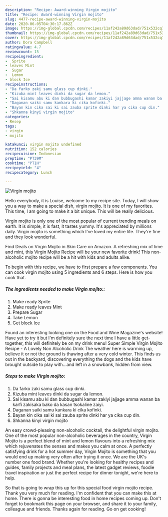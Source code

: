 ```yaml
---
description: "Recipe: Award-winning Virgin mojito"
title: "Recipe: Award-winning Virgin mojito"
slug: 4477-recipe-award-winning-virgin-mojito
date: 2020-06-05T04:30:17.862Z
image: https://img-global.cpcdn.com/recipes/11af242a89d63dad/751x532cq70/virgin-mojito-recipe-main-photo.jpg
thumbnail: https://img-global.cpcdn.com/recipes/11af242a89d63dad/751x532cq70/virgin-mojito-recipe-main-photo.jpg
cover: https://img-global.cpcdn.com/recipes/11af242a89d63dad/751x532cq70/virgin-mojito-recipe-main-photo.jpg
author: Dora Campbell
ratingvalue: 4.7
reviewcount: 15
recipeingredient:
-  Sprite
- leaves Mint
-  Sugar
-  Lemon
- block Ice
recipeinstructions:
- "Da farko zaki samu glass cup dinki."
- "Kizuba mint leaves dinki da sugar da lemon."
- "Sai kisamu abu ki dan bubbugashi kamar zakiyi jajjage amma wanan ba karfi zakisaka bako da kasan tsokaline zaiyi."
- "Daganan saiki samu kankara ki cika kofinki."
- "Bayan kin cika sai ki sai zauba sprite dinki har ya cika cup din."
- "Shkanna kinyi virgin mojito"
categories:
- Resep
tags:
- virgin
- mojito

katakunci: virgin mojito undefined
nutrition: 152 calories
recipecuisine: Indonesian
preptime: "PT39M"
cooktime: "PT1H"
recipeyield: "4"
recipecategory: Lunch

---
```



![Virgin mojito](https://img-global.cpcdn.com/recipes/11af242a89d63dad/751x532cq70/virgin-mojito-recipe-main-photo.jpg)

Hello everybody, it is Louise, welcome to my recipe site. Today, I will show you a way to make a special dish, virgin mojito. It is one of my favorites. This time, I am going to make it a bit unique. This will be really delicious.

Virgin mojito is only one of the most popular of current trending meals on earth. It is simple, it is fast, it tastes yummy. It's appreciated by millions daily. Virgin mojito is something which I've loved my entire life. They're fine and they look wonderful.

Find Deals on Virgin Mojito in Skin Care on Amazon. A refreshing mix of lime and mint, this Virgin Mojito Recipe will be your new favorite drink! This non-alcoholic mojito recipe will be a hit with kids and adults alike.


To begin with this recipe, we have to first prepare a few components. You can cook virgin mojito using 5 ingredients and 6 steps. Here is how you cook that.

##### The ingredients needed to make Virgin mojito::

1. Make ready  Sprite
1. Make ready leaves Mint
1. Prepare  Sugar
1. Take  Lemon
1. Get block Ice


Found an interesting looking one on the Food and Wine Magazine&#39;s website! Have yet to try it but I&#39;m definitely sure the next time I have a little get-together, this will definitely be on my drink menu! Super Simple Virgin Mojito Recipe - A Lovely Non Alcoholic Drink The weather here is warming up, believe it or not the ground is thawing after a very cold winter. This finds us out in the backyard, discovering everything the dogs and the kids have brought outside to play with…and left in a snowbank, hidden from view. 

##### Steps to make Virgin mojito:

1. Da farko zaki samu glass cup dinki.
1. Kizuba mint leaves dinki da sugar da lemon.
1. Sai kisamu abu ki dan bubbugashi kamar zakiyi jajjage amma wanan ba karfi zakisaka bako da kasan tsokaline zaiyi.
1. Daganan saiki samu kankara ki cika kofinki.
1. Bayan kin cika sai ki sai zauba sprite dinki har ya cika cup din.
1. Shkanna kinyi virgin mojito


An easy crowd-pleasing non-alcoholic cocktail, the delightful virgin mojito. One of the most popular non-alcoholic beverages in the country, Virgin Mojito is a perfect blend of mint and lemon flavours into a refreshing mix which rejuvenates the senses and makes you calm at once. A perfectly satisfying drink for a hot summer day, Virgin Mojito is something that you would end up making very often after trying it once. We are the UK&#39;s number one food brand. Whether you&#39;re looking for healthy recipes and guides, family projects and meal plans, the latest gadget reviews, foodie travel inspiration or just the perfect recipe for dinner tonight, we&#39;re here to help. 

So that is going to wrap this up for this special food virgin mojito recipe. Thank you very much for reading. I'm confident that you can make this at home. There is gonna be interesting food in home recipes coming up. Don't forget to bookmark this page on your browser, and share it to your family, colleague and friends. Thanks again for reading. Go on get cooking!
